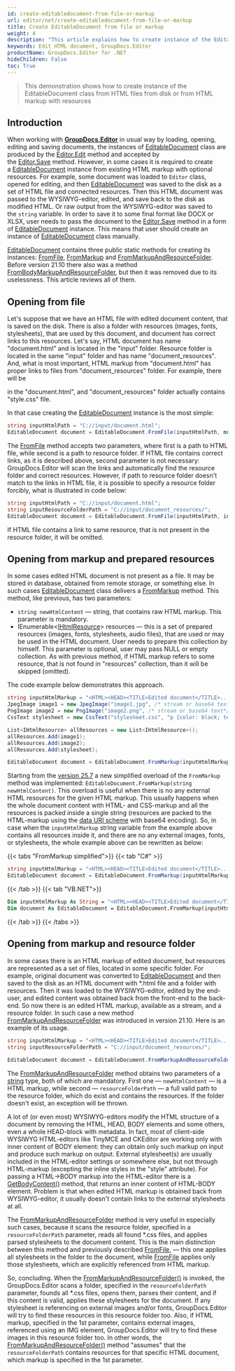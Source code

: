 ```yaml
---
id: create-editabledocument-from-file-or-markup
url: editor/net/create-editabledocument-from-file-or-markup
title: Create EditableDocument from file or markup
weight: 4
description: "This article explains how to create instance of the EditableDocument class from HTML files from disk or from HTML markup with resources using GroupDocs.Editor for .NET API."
keywords: Edit HTML document, GroupDocs.Editor
productName: GroupDocs.Editor for .NET
hideChildren: False
toc: True
---
```

> This demonstration shows how to create instance of the EditableDocument class from HTML files from disk or from HTML markup with resources

## Introduction

When working with [**GroupDocs.Editor**](https://products.groupdocs.com/editor/net) in usual way by loading, opening, editing and saving documents, the instances of [EditableDocument](https://reference.groupdocs.com/editor/net/groupdocs.editor/editabledocument) class are produced by the [Editor.Edit](https://reference.groupdocs.com/editor/net/groupdocs.editor/editor/edit) method and accepted by the [Editor.Save](https://reference.groupdocs.com/editor/net/groupdocs.editor/editor/save) method. However, in some cases it is required to create a [EditableDocument](https://reference.groupdocs.com/editor/net/groupdocs.editor/editabledocument) instance from existing HTML markup with optional resources. For example, some document was loaded to `Editor` class, opened for editing, and then [EditableDocument](https://reference.groupdocs.com/editor/net/groupdocs.editor/editabledocument) was saved to the disk as a set of HTML file and connected resources. Then this HTML document was passed to the WYSIWYG-editor, edited, and save back to the disk as modified HTML. Or raw output from the WYSIWYG-editor was saved to the `string` variable. In order to save it to some final format like DOCX or XLSX, user needs to pass the document to the [Editor.Save](https://reference.groupdocs.com/editor/net/groupdocs.editor/editor/save) method in a form of [EditableDocument](https://reference.groupdocs.com/editor/net/groupdocs.editor/editabledocument) instance. This means that user should create an instance of [EditableDocument](https://reference.groupdocs.com/editor/net/groupdocs.editor/editabledocument) class manually.

[EditableDocument](https://reference.groupdocs.com/editor/net/groupdocs.editor/editabledocument) contains three public static methods for creating its instances: [FromFile](https://reference.groupdocs.com/editor/net/groupdocs.editor/editabledocument/fromfile), [FromMarkup](https://reference.groupdocs.com/editor/net/groupdocs.editor/editabledocument/frommarkup) and [FromMarkupAndResourceFolder](https://reference.groupdocs.com/editor/net/groupdocs.editor/editabledocument/frommarkupandresourcefolder). Before version 21.10 there also was a method [FromBodyMarkupAndResourceFolder](https://reference.groupdocs.com/editor/net/groupdocs.editor/editabledocument/frommarkupandresourcefolder/), but then it was removed due to its uselessness. This article reviews all of them.

## Opening from file

Let's suppose that we have an HTML file with edited document content, that is saved on the disk. There is also a folder with resources (images, fonts, stylesheets), that are used by this document, and document has correct links to this resources. Let's say, HTML document has name "document.html" and is located in the "input" folder. Resource folder is located in the same "input" folder and has name "document\_resources". And, what is most important, HTML markup from "document.html" has proper links to files from "document\_resources" folder. For example, there will be

<link rel = "stylesheet" type = "text/css" href = "document\_resources/style.css" />

in the "document.html", and "document\_resources" folder actually contains "style.css" file.

In that case creating the [EditableDocument](https://reference.groupdocs.com/editor/net/groupdocs.editor/editabledocument) instance is the most simple:

```csharp
string inputHtmlPath = "C://input/document.html";
EditableDocument document = EditableDocument.FromFile(inputHtmlPath, null);
```

The [FromFile](https://reference.groupdocs.com/editor/net/groupdocs.editor/editabledocument/fromfile) method accepts two parameters, where first is a path to HTML file, while second is a path to resource folder. If HTML file contains correct links, as it is described above, second parameter is not necessary: GroupDocs.Editor will scan the links and automatically find the resource folder and correct resources. However, if path to resource folder doesn't match to the links in HTML file, it is possible to specify a resource folder forcibly, what is illustrated in code below:

```csharp
string inputHtmlPath = "C://input/document.html";
string inputResourceFolderPath = "C://input/document_resources/";
EditableDocument document = EditableDocument.FromFile(inputHtmlPath, inputResourceFolderPath);
```

If HTML file contains a link to same resource, that is not present in the resource folder, it will be omitted.

## Opening from markup and prepared resources

In some cases edited HTML document is not present as a file. It may be stored in database, obtained from remote storage, or something else. In such cases [EditableDocument](https://reference.groupdocs.com/editor/net/groupdocs.editor/editabledocument) class delivers a [FromMarkup](https://reference.groupdocs.com/editor/net/groupdocs.editor/editabledocument/frommarkup) method. This method, like previous, has two parameters:

* `string newHtmlContent` — string, that contains raw HTML markup. This parameter is mandatory.
* IEnumerable<[IHtmlResource](https://reference.groupdocs.com/editor/net/groupdocs.editor.htmlcss.resources/ihtmlresource)> resources — this is a set of prepared resources (images, fonts, stylesheets, audio files), that are used or may be used in the HTML document. User needs to prepare this collection by himself. This parameter is optional, user may pass NULL or empty collection. As with previous method, if HTML markup refers to some resource, that is not found in "resources" collection, than it will be skipped (omitted).

The code example below demonstrates this approach.

```csharp
string inputHtmlMarkup = "<HTML><HEAD><TITLE>Edited document</TITLE>.....";
JpegImage image1 = new JpegImage("image1.jpg", /* stream or base64 text*/);
PngImage image2 = new PngImage("image2.png", /* stream or base64 text*/);
CssText stylesheet = new CssText("stylesheet.css", "p {color: black; text-align: left; }......", System.Text.Encoding.UTF8);

List<IHtmlResource> allResources = new List<IHtmlResource>();
allResources.Add(image1);
allResources.Add(image2);
allResources.Add(stylesheet);

EditableDocument document = EditableDocument.FromMarkup(inputHtmlMarkup, allResources);
```

Starting from the [version 25.7](https://releases.groupdocs.com/editor/net/release-notes/2025/groupdocs-editor-for-net-25-7-release-notes/) a new simplified overload of the `FromMarkup` method was implemented: `EditableDocument.FromMarkup(string newHtmlContent)`. This overload is useful when there is no any external HTML resources for the given HTML markup. This usually happens when the whole document content with HTML- and CSS-markup and all the resources is packed inside a single string (resources are packed to the HTML-markup using the [data URI scheme](https://en.wikipedia.org/wiki/Data_URI_scheme) with base64 encoding). So, in case when the `inputHtmlMarkup` string variable from the example above contains all resources inside it, and there are no any external images, fonts, or stylesheets, the whole example above can be rewritten as below:

{{< tabs "FromMarkup simplified">}}
{{< tab "C#" >}}
```csharp
string inputHtmlMarkup = "<HTML><HEAD><TITLE>Edited document</TITLE>.....";//all content is here
EditableDocument document = EditableDocument.FromMarkup(inputHtmlMarkup);
```
{{< /tab >}}
{{< tab "VB.NET">}}
```vb
Dim inputHtmlMarkup As String = "<HTML><HEAD><TITLE>Edited document</TITLE>....." 'all content is here
Dim document As EditableDocument = EditableDocument.FromMarkup(inputHtmlMarkup)
```
{{< /tab >}}
{{< /tabs >}}

## Opening from markup and resource folder

In some cases there is an HTML markup of edited document, but resources are represented as a set of files, located in some specific folder. For example, original document was converted to [EditableDocument](https://reference.groupdocs.com/editor/net/groupdocs.editor/editabledocument) and then saved to the disk as an HTML document with *.html file and a folder with resources. Then it was loaded to the WYSIWYG-editor, edited by the end-user, and edited content was obtained back from the front-end to the back-end. So now there is an edited HTML markup, available as a stream, and a resource folder. In such case a new method [FromMarkupAndResourceFolder](https://reference.groupdocs.com/editor/net/groupdocs.editor/editabledocument/frommarkupandresourcefolder) was introduced in version 21.10. Here is an example of its usage.

```csharp
string inputHtmlMarkup = "<HTML><HEAD><TITLE>Edited document</TITLE>.....";
string inputResourceFolderPath = "C://input/document_resources/";
  
EditableDocument document = EditableDocument.FromMarkupAndResourceFolder inputHtmlMarkup, inputResourceFolderPath);
```

The [FromMarkupAndResourceFolder](https://reference.groupdocs.com/editor/net/groupdocs.editor/editabledocument/frommarkupandresourcefolder) method obtains two parameters of a [string](https://docs.microsoft.com/en-us/dotnet/api/system.string?view=net-5.0) type, both of which are mandatory. First one — `newHtmlContent` —  is a HTML markup, while second — `resourceFolderPath` — a full valid path to the resource folder, which do exist and contains the resources. If the folder doesn't exist, an exception will be thrown.

A lot of (or even most) WYSIWYG-editors modify the HTML structure of a document by removing the HTML, HEAD, BODY elements and some others, even a whole HEAD-block with metadata. In fact, most of client-side WYSIWYG HTML-editors like TinyMCE and CKEditor are working only with inner content of BODY element: they can obtain only such markup on input and produce such markup on output. External stylesheet(s) are usually included in the HTML-editor settings or somewhere else, but not through HTML-markup (excepting the inline styles in the "style" attribute). For passing a HTML->BODY markup _into_ the HTML-editor there is a [GetBodyContent()](https://reference.groupdocs.com/editor/net/groupdocs.editor/editabledocument/getbodycontent) method, that returns an inner content of HTML-BODY element. Problem is that when edited HTML markup is obtained back from WYSIWYG-editor, it usually doesn't contain links to the external stylesheets at all.

The [FromMarkupAndResourceFolder](https://reference.groupdocs.com/editor/net/groupdocs.editor/editabledocument/frommarkupandresourcefolder) method is very useful in especially such cases, because it scans the resource folder, specified in a `resourceFolderPath` parameter, reads all found *.css files, and applies parsed stylesheets to the document content. This is the main distinction between this method and previously described [FromFile](https://reference.groupdocs.com/editor/net/groupdocs.editor/editabledocument/fromfile), — this one applies all stylesheets in the folder to the document, while [FromFile](https://reference.groupdocs.com/editor/net/groupdocs.editor/editabledocument/fromfile) applies only those stylesheets, which are explicitly referenced from HTML markup.

So, concluding. When the [FromMarkupAndResourceFolder()](https://reference.groupdocs.com/editor/net/groupdocs.editor/editabledocument/frommarkupandresourcefolder) is invoked, the GroupDocs.Editor scans a folder, specified in the `resourceFolderPath` parameter, founds all *.css files, opens them, parses their content, and if this content is valid, applies these stylesheets for the document. If any stylesheet is referencing on external images and/or fonts, GroupDocs.Editor will try to find these resources in this resource folder too. Also, if HTML markup, specified in the 1st parameter, contains external images, referenced using an IMG element, GroupDocs.Editor will try to find these images in this resource folder too. In other words, the [FromMarkupAndResourceFolder()](https://reference.groupdocs.com/editor/net/groupdocs.editor/editabledocument/frommarkupandresourcefolder) method "assumes" that the `resourceFolderPath` contains resources for that specific HTML document, which markup is specified in the 1st parameter.
